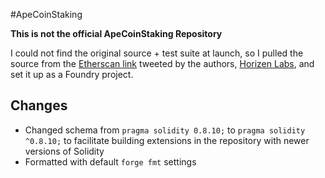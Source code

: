 #ApeCoinStaking

**This is not the official ApeCoinStaking Repository**


I could not find the original source + test suite at launch, so I pulled the source from the [Etherscan link](https://etherscan.io/address/0x5954aB967Bc958940b7EB73ee84797Dc8a2AFbb9) tweeted by the authors, [Horizen Labs](https://horizenlabs.io/), and set it up as a Foundry project.

## Changes

- Changed schema from `pragma solidity 0.8.10;` to `pragma solidity ^0.8.10;` to facilitate building extensions in the repository with newer versions of Solidity
- Formatted with default `forge fmt` settings